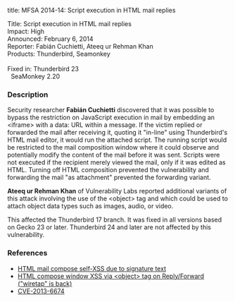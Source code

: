 title: MFSA 2014-14: Script execution in HTML mail replies

<p>
<span class="label">Title:</span>      Script execution in HTML mail replies<br/>
<span class="label">Impact:</span>     High<br/>
<span class="label">Announced:</span>  February 6, 2014<br/>
<span class="label">Reporter:</span>   Fabi&#225;n Cuchietti, Ateeq ur Rehman
Khan<br/>
<span class="label">Products:</span>   Thunderbird, Seamonkey<br/>
<br/>
<span class="label">Fixed in:</span>   Thunderbird 23<br/>
<span class="label">&#160;</span>      SeaMonkey 2.20<br/>
</p>


<h3>Description</h3>

<p>Security researcher <strong>Fabi&#225;n Cuchietti</strong> discovered that
it was possible to bypass the restriction on JavaScript execution in mail by
embedding an &lt;iframe&gt; with a data: URL within a message. If the victim
replied or forwarded the mail after receiving it, quoting it "in-line"
using Thunderbird's HTML mail editor, it would run the attached script. The
running script would be restricted to the mail composition window where it could
observe and potentially modify the content of the mail before it was sent.
Scripts were not executed if the recipient merely viewed the mail, only if it
was edited as HTML. Turning off HTML composition prevented the vulnerability and
forwarding the mail "as attachment" prevented the forwarding
variant.</p>

<p><strong>Ateeq ur Rehman Khan</strong> of Vulnerability Labs reported
additional variants of this attack involving the use of the &lt;object&gt; tag
and which could be used to attach object data types such as images, audio, or
video.</p>

<p class="note">This affected the Thunderbird 17 branch. It was fixed in all
versions based on Gecko 23 or later. Thunderbird 24 and later are not affected
by this vulnerability.</p>

<h3>References</h3>

<ul>
  <li><a href="https://bugzilla.mozilla.org/show_bug.cgi?id=868267">
       HTML mail compose self-XSS due to signature text</a> </li>
  <li><a href="https://bugzilla.mozilla.org/show_bug.cgi?id=875818">
       HTML compose window XSS via &lt;object&gt; tag on Reply/Forward
("wiretap" is back)</a> </li>
  <li><a href="http://cve.mitre.org/cgi-bin/cvename.cgi?name=CVE-2013-6674" class="ex-ref">CVE-2013-6674</a> </li>
</ul>



